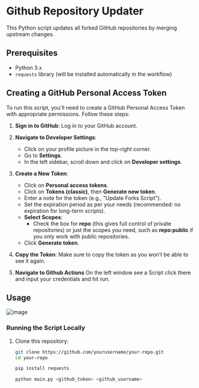# Github Repository Updater

This Python script updates all forked GitHub repositories by merging upstream changes.

## Prerequisites

- Python 3.x
- `requests` library (will be installed automatically in the workflow)

## Creating a GitHub Personal Access Token

To run this script, you'll need to create a GitHub Personal Access Token with appropriate permissions. Follow these steps:

1. **Sign in to GitHub**: Log in to your GitHub account.

2. **Navigate to Developer Settings**:
   - Click on your profile picture in the top-right corner.
   - Go to **Settings**.
   - In the left sidebar, scroll down and click on **Developer settings**.

3. **Create a New Token**:
   - Click on **Personal access tokens**.
   - Click on **Tokens (classic)**, then **Generate new token**.
   - Enter a note for the token (e.g., "Update Forks Script").
   - Set the expiration period as per your needs (recommended: no expiration for long-term scripts).
   - **Select Scopes**: 
     - Check the box for **repo** (this gives full control of private repositories) or just the scopes you need, such as **repo:public** if you only work with public repositories.
   - Click **Generate token**.

4. **Copy the Token**: Make sure to copy the token as you won’t be able to see it again.
5.  **Navigate to Github Actions** On the left window see a Script click there and input your credentials and hit run.

## Usage
![image](https://github.com/user-attachments/assets/1200b449-71c5-4687-a3a7-000ad10a0abe)


### Running the Script Locally

1. Clone this repository:
   ```bash
   git clone https://github.com/yourusername/your-repo.git
   cd your-repo
   
   pip install requests
   
   python main.py <github_token> <github_username>
